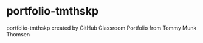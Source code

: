 # portfolio-tmthskp
portfolio-tmthskp created by GitHub Classroom
Portfolio from Tommy Munk Thomsen
